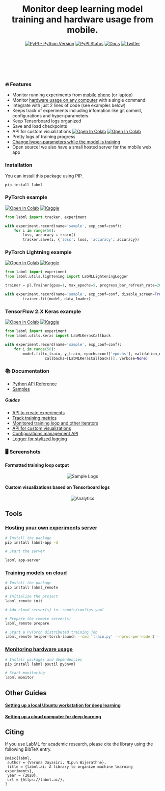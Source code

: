 <div align="center" style="margin-bottom: 100px;">

<h1>Monitor deep learning model training and hardware usage from mobile.</h1>

[![PyPI - Python Version](https://badge.fury.io/py/labml.svg)](https://badge.fury.io/py/labml)
[![PyPI Status](https://pepy.tech/badge/labml)](https://pepy.tech/project/labml)
[![Docs](https://img.shields.io/badge/labml-docs-blue)](https://docs.labml.ai/)
[![Twitter](https://img.shields.io/twitter/follow/labmlai?style=social)](https://twitter.com/labmlai?ref_src=twsrc%5Etfw)

<img src="https://github.com/labmlai/labml/blob/master/images/cover-dark.png" alt=""/>
</div>

### 🔥 Features

* Monitor running experiments from [mobile phone](https://github.com/labmlai/labml/tree/master/app) (or laptop)
* Monitor [hardware usage on any computer](https://github.com/labmlai/labml/blob/master/guides/hardware_monitoring.md) with a single command
* Integrate with just 2 lines of code (see examples below)
* Keeps track of experiments including infomation like git commit, configurations and hyper-parameters
* Keep Tensorboard logs organized
* Save and load checkpoints
* API for custom visualizations
[![Open In Colab](https://colab.research.google.com/assets/colab-badge.svg)](https://colab.research.google.com/github/labmlai/labml/blob/master/samples/stocks/analysis.ipynb)
[![Open In Colab](https://colab.research.google.com/assets/colab-badge.svg)](https://colab.research.google.com/github/vpj/poker/blob/master/kuhn_cfr/kuhn_cfr.ipynb)
* Pretty logs of training progress
* [Change hyper-parameters while the model is training](https://github.com/labmlai/labml/blob/master/guides/dynamic_hyperparameters.md)
* Open source! we also have a small hosted server for the mobile web app


### Installation

You can install this package using PIP.

```bash
pip install labml
```

### PyTorch example

[![Open In Colab](https://colab.research.google.com/assets/colab-badge.svg)](https://colab.research.google.com/drive/1Ldu5tr0oYN_XcYQORgOkIY_Ohsi152fz?usp=sharing) [![Kaggle](https://kaggle.com/static/images/open-in-kaggle.svg)](https://www.kaggle.com/hnipun/monitoring-ml-model-training-on-your-mobile-phone)

```python
from labml import tracker, experiment

with experiment.record(name='sample', exp_conf=conf):
    for i in range(50):
        loss, accuracy = train()
        tracker.save(i, {'loss': loss, 'accuracy': accuracy})
```

### PyTorch Lightning example


[![Open In Colab](https://colab.research.google.com/assets/colab-badge.svg)](https://colab.research.google.com/drive/15aSPDwbKihDu_c3aFHNPGG5POjVlM2KO?usp=sharing) [![Kaggle](https://kaggle.com/static/images/open-in-kaggle.svg)](https://www.kaggle.com/hnipun/pytorch-lightning)

```python
from labml import experiment
from labml.utils.lightening import LabMLLighteningLogger

trainer = pl.Trainer(gpus=1, max_epochs=5, progress_bar_refresh_rate=20, logger=LabMLLighteningLogger())

with experiment.record(name='sample', exp_conf=conf, disable_screen=True):
        trainer.fit(model, data_loader)

```


### TensorFlow 2.X Keras example

[![Open In Colab](https://colab.research.google.com/assets/colab-badge.svg)](https://colab.research.google.com/drive/1lx1dUG3MGaIDnq47HVFlzJ2lytjSa9Zy?usp=sharing) [![Kaggle](https://kaggle.com/static/images/open-in-kaggle.svg)](https://www.kaggle.com/hnipun/monitor-keras-model-training-on-your-mobile-phone)

```python
from labml import experiment
from labml.utils.keras import LabMLKerasCallback

with experiment.record(name='sample', exp_conf=conf):
    for i in range(50):
        model.fit(x_train, y_train, epochs=conf['epochs'], validation_data=(x_test, y_test),
                  callbacks=[LabMLKerasCallback()], verbose=None)
```

### 📚 Documentation

* [Python API Reference](https://docs.labml.ai)
* [Samples](https://github.com/labmlai/labml/tree/master/samples)

##### Guides

* [API to create experiments](https://colab.research.google.com/github/labmlai/labml/blob/master/guides/experiment.ipynb)
* [Track training metrics](https://colab.research.google.com/github/labmlai/labml/blob/master/guides/tracker.ipynb)
* [Monitored training loop and other iterators](https://colab.research.google.com/github/labmlai/labml/blob/master/guides/monitor.ipynb)
* [API for custom visualizations](https://colab.research.google.com/github/labmlai/labml/blob/master/guides/analytics.ipynb)
* [Configurations management API](https://colab.research.google.com/github/labmlai/labml/blob/master/guides/configs.ipynb)
* [Logger for stylized logging](https://colab.research.google.com/github/labmlai/labml/blob/master/guides/logger.ipynb)

### 🖥 Screenshots

#### Formatted training loop output

<div align="center">
    <img src="https://raw.githubusercontent.com/vpj/lab/master/images/logger_sample.png" alt="Sample Logs"/>
</div>

#### Custom visualizations based on Tensorboard logs

<div align="center">
    <img src="https://raw.githubusercontent.com/vpj/lab/master/images/analytics.png" alt="Analytics"/>
</div>

## Tools

### [Hosting your own experiments server](https://docs.labml.ai/cli/labml.html#cmdoption-labml-arg-app-server)

```sh
# Install the package
pip install labml-app -U

# Start the server

labml app-server
```


### [Training models on cloud](https://github.com/labmlai/labml/tree/master/remote)

```bash
# Install the package
pip install labml_remote

# Initialize the project
labml_remote init

# Add cloud server(s) to .remote/configs.yaml

# Prepare the remote server(s)
labml_remote prepare

# Start a PyTorch distributed training job
labml_remote helper-torch-launch --cmd 'train.py' --nproc-per-node 2 --env GLOO_SOCKET_IFNAME enp1s0
```

### [Monitoring hardware usage](https://github.com/labmlai/labml/blob/master/guides/hardware_monitoring.md)

```sh
# Install packages and dependencies
pip install labml psutil py3nvml

# Start monitoring
labml monitor
```

## Other Guides

#### [Setting up a local Ubuntu workstation for deep learning](https://github.com/labmlai/labml/blob/master/guides/local-ubuntu.md)

#### [Setting up a cloud computer for deep learning](https://github.com/labmlai/labml/blob/master/guides/remote-python.md)

## Citing

If you use LabML for academic research, please cite the library using the following BibTeX entry.


```bibtext
@misc{labml,
 author = {Varuna Jayasiri, Nipun Wijerathne},
 title = {labml.ai: A library to organize machine learning experiments},
 year = {2020},
 url = {https://labml.ai/},
}
```
